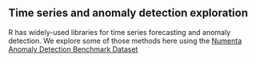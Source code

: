 ## Time series and anomaly detection exploration

R has widely-used libraries for time series forecasting and anomaly detection. We explore some of those methods here using the [Numenta Anomaly Detection Benchmark Dataset](https://github.com/numenta/NAB/tree/master/data)
